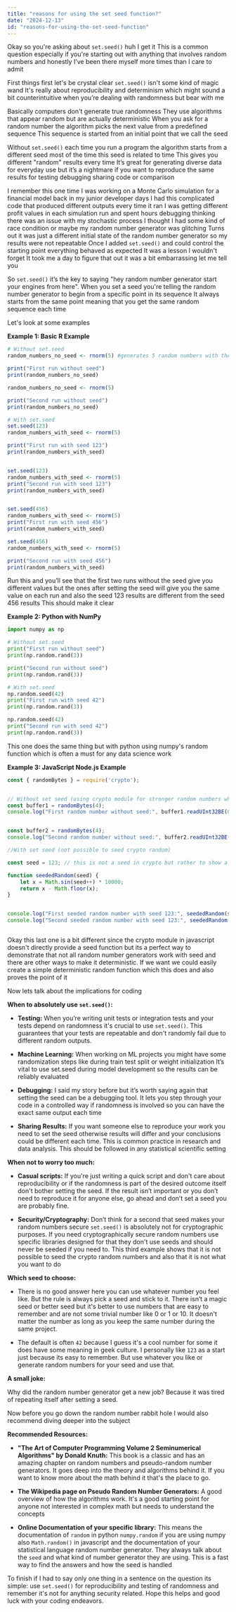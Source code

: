 ```yaml
---
title: "reasons for using the set seed function?"
date: "2024-12-13"
id: "reasons-for-using-the-set-seed-function"
---
```


Okay so you're asking about `set.seed()` huh I get it This is a common question especially if you're starting out with anything that involves random numbers and honestly I’ve been there myself more times than I care to admit

First things first let's be crystal clear `set.seed()` isn't some kind of magic wand It's really about reproducibility and determinism which might sound a bit counterintuitive when you’re dealing with randomness but bear with me

Basically computers don't generate true randomness They use algorithms that appear random but are actually deterministic When you ask for a random number the algorithm picks the next value from a predefined sequence This sequence is started from an initial point that we call the seed

Without `set.seed()` each time you run a program the algorithm starts from a different seed most of the time this seed is related to time This gives you different "random" results every time It’s great for generating diverse data for everyday use but it’s a nightmare if you want to reproduce the same results for testing debugging sharing code or comparison

I remember this one time I was working on a Monte Carlo simulation for a financial model back in my junior developer days I had this complicated code that produced different outputs every time it ran I was getting different profit values in each simulation run and spent hours debugging thinking there was an issue with my stochastic process I thought I had some kind of race condition or maybe my random number generator was glitching Turns out it was just a different initial state of the random number generator so my results were not repeatable Once I added `set.seed()` and could control the starting point everything behaved as expected It was a lesson I wouldn't forget It took me a day to figure that out it was a bit embarrassing let me tell you

So `set.seed()` it’s the key to saying "hey random number generator start your engines from here". When you set a seed you're telling the random number generator to begin from a specific point in its sequence It always starts from the same point meaning that you get the same random sequence each time

Let's look at some examples

**Example 1: Basic R Example**

```R
# Without set.seed
random_numbers_no_seed <- rnorm(5) #generates 5 random numbers with the normal distribution

print("First run without seed")
print(random_numbers_no_seed)

random_numbers_no_seed <- rnorm(5)

print("Second run without seed")
print(random_numbers_no_seed)

# With set.seed
set.seed(123)
random_numbers_with_seed <- rnorm(5)

print("First run with seed 123")
print(random_numbers_with_seed)


set.seed(123)
random_numbers_with_seed <- rnorm(5)
print("Second run with seed 123")
print(random_numbers_with_seed)


set.seed(456)
random_numbers_with_seed <- rnorm(5)
print("First run with seed 456")
print(random_numbers_with_seed)

set.seed(456)
random_numbers_with_seed <- rnorm(5)

print("Second run with seed 456")
print(random_numbers_with_seed)
```

Run this and you’ll see that the first two runs without the seed give you different values but the ones after setting the seed will give you the same value on each run and also the seed 123 results are different from the seed 456 results This should make it clear

**Example 2: Python with NumPy**

```python
import numpy as np

# Without set.seed
print("First run without seed")
print(np.random.rand(3))

print("Second run without seed")
print(np.random.rand(3))

# With set.seed
np.random.seed(42)
print("First run with seed 42")
print(np.random.rand(3))

np.random.seed(42)
print("Second run with seed 42")
print(np.random.rand(3))
```

This one does the same thing but with python using numpy's random function which is often a must for any data science work

**Example 3: JavaScript Node.js Example**

```javascript
const { randomBytes } = require('crypto');


// Without set seed (using crypto module for stronger random numbers which dont need seed)
const buffer1 = randomBytes(4);
console.log("First random number without seed:", buffer1.readUInt32BE(0));


const buffer2 = randomBytes(4);
console.log("Second random number without seed:", buffer2.readUInt32BE(0));

//With set seed (not possible to seed crypto random)

const seed = 123; // this is not a seed in crypto but rather to show a way to generate random numbers with seed 

function seededRandom(seed) {
    let x = Math.sin(seed++) * 10000;
    return x - Math.floor(x);
}


console.log("First seeded random number with seed 123:", seededRandom(seed));
console.log("Second seeded random number with seed 123:", seededRandom(seed));



```

Okay this last one is a bit different since the crypto module in javascript doesn't directly provide a seed function but its a perfect way to demonstrate that not all random number generators work with seed and there are other ways to make it deterministic. If we want we could easily create a simple deterministic random function which this does and also proves the point of it

Now lets talk about the implications for coding

**When to absolutely use `set.seed()`:**

*   **Testing:** When you’re writing unit tests or integration tests and your tests depend on randomness it's crucial to use `set.seed()`. This guarantees that your tests are repeatable and don't randomly fail due to different random outputs.

*   **Machine Learning:** When working on ML projects you might have some randomization steps like during train test split or weight initialization It’s vital to use set.seed during model development so the results can be reliably evaluated

*   **Debugging:** I said my story before but it’s worth saying again that setting the seed can be a debugging tool. It lets you step through your code in a controlled way if randomness is involved so you can have the exact same output each time

*   **Sharing Results:** If you want someone else to reproduce your work you need to set the seed otherwise results will differ and your conclusions could be different each time. This is common practice in research and data analysis. This should be followed in any statistical scientific setting

**When not to worry too much:**

*   **Casual scripts:** If you're just writing a quick script and don't care about reproducibility or if the randomness is part of the desired outcome itself don't bother setting the seed. If the result isn’t important or you don’t need to reproduce it for anyone else, go ahead and don’t set a seed you are probably fine.

*   **Security/Cryptography:**  Don’t think for a second that seed makes your random numbers secure `set.seed()` is absolutely not for cryptographic purposes. If you need cryptographically secure random numbers use specific libraries designed for that they don't use seeds and should never be seeded if you need to. This third example shows that it is not possible to seed the crypto random numbers and also that it is not what you want to do

**Which seed to choose:**

*   There is no good answer here you can use whatever number you feel like. But the rule is always pick a seed and stick to it. There isn’t a magic seed or better seed but it's better to use numbers that are easy to remember and are not some trivial number like 0 or 1 or 10. It doesn't matter the number as long as you keep the same number during the same project.

*   The default is often `42` because I guess it's a cool number for some it does have some meaning in geek culture. I personally like `123` as a start just because its easy to remember. But use whatever you like or generate random numbers for your seed and use that.

**A small joke:**

Why did the random number generator get a new job? Because it was tired of repeating itself after setting a seed.

Now before you go down the random number rabbit hole I would also recommend diving deeper into the subject

**Recommended Resources:**

*   **"The Art of Computer Programming Volume 2 Seminumerical Algorithms" by Donald Knuth:** This book is a classic and has an amazing chapter on random numbers and pseudo-random number generators. It goes deep into the theory and algorithms behind it. If you want to know more about the math behind it that's the place to go.

*   **The Wikipedia page on Pseudo Random Number Generators:**  A good overview of how the algorithms work. It's a good starting point for anyone not interested in complex math but needs to understand the concepts

*   **Online Documentation of your specific library:** This means the documentation of `random` in python `numpy.random` if you are using numpy also `Math.random()` in javascript and the documentation of your statistical language random number generator. They always talk about the `seed` and what kind of number generator they are using. This is a fast way to find the answers and how the seed is handled

To finish if I had to say only one thing in a sentence on the question its simple: use `set.seed()` for reproducibility and testing of randomness and remember it's not for anything security related. Hope this helps and good luck with your coding endeavors.
